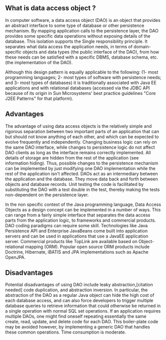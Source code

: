 ## What is data access object ?
In computer software, a data access object (DAO) is an object that provides an abstract interface to some type of database or other persistence mechanism. By mapping application calls to the persistence layer, the DAO provides some specific data operations without exposing details of the database. This isolation supports the Single responsibility principle. It separates what data access the application needs, in terms of domain-specific objects and data types (the public interface of the DAO), from how these needs can be satisfied with a specific DBMS, database schema, etc. (the implementation of the DAO).

Although this design pattern is equally applicable to the following: (1- most programming languages; 2- most types of software with persistence needs; and 3- most types of databases) it is traditionally associated with Java EE applications and with relational databases (accessed via the JDBC API because of its origin in Sun Microsystems' best practice guidelines "Core J2EE Patterns" for that platform).

## Advantages
The advantage of using data access objects is the relatively simple and rigorous separation between two important parts of an application that can but should not know anything of each other, and which can be expected to evolve frequently and independently. Changing business logic can rely on the same DAO interface, while changes to persistence logic do not affect DAO clients as long as the interface remains correctly implemented. All details of storage are hidden from the rest of the application (see information hiding). Thus, possible changes to the persistence mechanism can be implemented by just modifying one DAO implementation while the rest of the application isn't affected. DAOs act as an intermediary between the application and the database. They move data back and forth between objects and database records. Unit testing the code is facilitated by substituting the DAO with a test double in the test, thereby making the tests non-dependent on the persistence layer.

In the non specific context of the Java programming language, Data Access Objects as a design concept can be implemented in a number of ways. This can range from a fairly simple interface that separates the data access parts from the application logic, to frameworks and commercial products. DAO coding paradigms can require some skill. Technologies like Java Persistence API and Enterprise JavaBeans come built into application servers and can be used in applications that use a JavaEE application server. Commercial products like TopLink are available based on Object-relational mapping (ORM). Popular open source ORM products include Doctrine, Hibernate, iBATIS and JPA implementations such as Apache OpenJPA.

## Disadvantages
Potential disadvantages of using DAO include leaky abstraction,[citation needed] code duplication, and abstraction inversion. In particular, the abstraction of the DAO as a regular Java object can hide the high cost of each database access, and can also force developers to trigger multiple database queries to retrieve information that could otherwise be returned in a single operation with normal SQL set operations. If an application requires multiple DAOs, one might find oneself repeating essentially the same create, read, update, and delete code for each DAO. This boiler-plate code may be avoided however, by implementing a generic DAO that handles these common operations. Time consumption is moderate.
